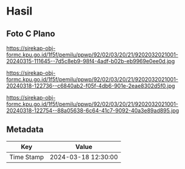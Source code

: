 # Hasil

## Foto C Plano

https://sirekap-obj-formc.kpu.go.id/1f5f/pemilu/ppwp/92/02/03/20/21/9202032021001-20240315-111645--7d5c8eb9-98f4-4adf-b02b-eb9969e0ee0d.jpg

https://sirekap-obj-formc.kpu.go.id/1f5f/pemilu/ppwp/92/02/03/20/21/9202032021001-20240318-122736--c6840ab2-f05f-4db6-901e-2eae8302d5f0.jpg

https://sirekap-obj-formc.kpu.go.id/1f5f/pemilu/ppwp/92/02/03/20/21/9202032021001-20240318-122754--88a05638-6c64-41c7-9092-40a3e89ad895.jpg


## Metadata

| Key        | Value               |
| ---------- | ------------------- |
| Time Stamp | 2024-03-18 12:30:00 |



